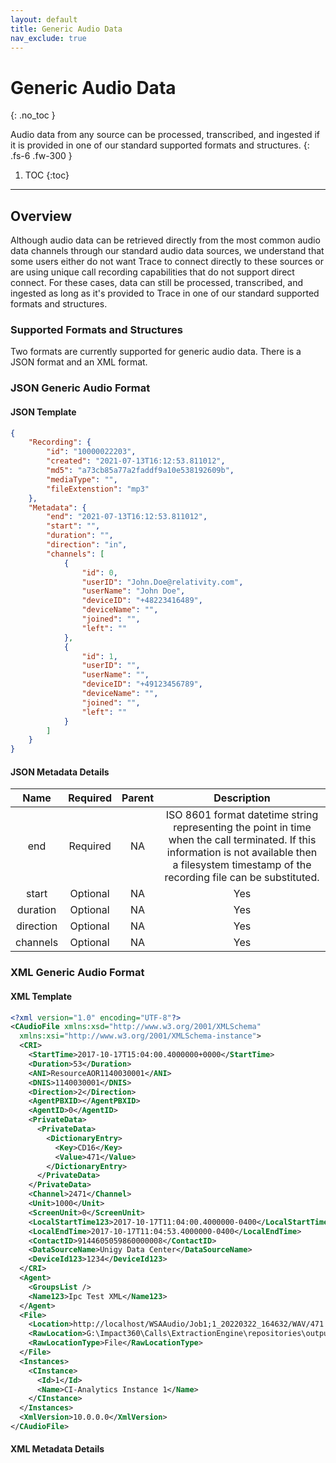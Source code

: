 ```yaml
---
layout: default
title: Generic Audio Data
nav_exclude: true
---
```


# Generic Audio Data
{: .no_toc }

Audio data from any source can be processed, transcribed, and ingested if it is provided in one of our standard supported formats and structures.
{: .fs-6 .fw-300 }

1. TOC
{:toc}

---

## Overview
Although audio data can be retrieved directly from the most common audio data channels through our standard audio data sources, we understand that some users either do not want Trace to connect directly to these sources or are using unique call recording capabilities that do not support direct connect. For these cases, data can still be processed, transcribed, and ingested as long as it's provided to Trace in one of our standard supported formats and structures.


### Supported Formats and Structures
Two formats are currently supported for generic audio data. There is a JSON format and an XML format.

### JSON Generic Audio Format

#### JSON Template
```json
{
    "Recording": {
        "id": "10000022203",       
        "created": "2021-07-13T16:12:53.811012",
        "md5": "a73cb85a77a2faddf9a10e538192609b",
        "mediaType": "",
        "fileExtenstion": "mp3"
    },
    "Metadata": {
        "end": "2021-07-13T16:12:53.811012",
        "start": "",
        "duration": "",
        "direction": "in",
        "channels": [
            {
                "id": 0,
                "userID": "John.Doe@relativity.com",
                "userName": "John Doe",
                "deviceID": "+48223416489",
                "deviceName": "",
                "joined": "",
                "left": ""
            },
            {
                "id": 1,
                "userID": "",
                "userName": "",
                "deviceID": "+49123456789",
                "deviceName": "",
                "joined": "",
                "left": ""
            }
        ]
    }
}
```

#### JSON Metadata Details

| Name  | Required      | Parent | Description |
|:-------:|:------------------:|:-------:|:------------------:|
| end |  Required | NA | ISO 8601 format datetime string representing the point in time when the call terminated. If this information is not available then a filesystem timestamp of the recording file can be substituted. |
| start |  Optional | NA | Yes |
| duration |  Optional | NA | Yes |
| direction |  Optional | NA | Yes |
| channels |  Optional | NA | Yes |





### XML Generic Audio Format

#### XML Template

```xml
<?xml version="1.0" encoding="UTF-8"?>
<CAudioFile xmlns:xsd="http://www.w3.org/2001/XMLSchema"
  xmlns:xsi="http://www.w3.org/2001/XMLSchema-instance">
  <CRI>
    <StartTime>2017-10-17T15:04:00.4000000+0000</StartTime>
    <Duration>53</Duration>
    <ANI>ResourceAOR1140030001</ANI>
    <DNIS>1140030001</DNIS>
    <Direction>2</Direction>
    <AgentPBXID></AgentPBXID>
    <AgentID>0</AgentID>
    <PrivateData>
      <PrivateData>
        <DictionaryEntry>
          <Key>CD16</Key>
          <Value>471</Value>
        </DictionaryEntry>
      </PrivateData>
    </PrivateData>
    <Channel>2471</Channel>
    <Unit>1000</Unit>
    <ScreenUnit>0</ScreenUnit>
    <LocalStartTime123>2017-10-17T11:04:00.4000000-0400</LocalStartTime123>
    <LocalEndTime>2017-10-17T11:04:53.4000000-0400</LocalEndTime>
    <ContactID>9144605059860000008</ContactID>
    <DataSourceName>Unigy Data Center</DataSourceName>
    <DeviceId123>1234</DeviceId123>
  </CRI>
  <Agent>
    <GroupsList />
    <Name123>Ipc Test XML</Name123>
  </Agent>
  <File>
    <Location>http://localhost/WSAAudio/Job1;1_20220322_164632/WAV/471.wav</Location>
    <RawLocation>G:\Impact360\Calls\ExtractionEngine\repositories\output\Job1;1_20220322_164632\WAV\471.wav</RawLocation>
    <RawLocationType>File</RawLocationType>
  </File>
  <Instances>
    <CInstance>
      <Id>1</Id>
      <Name>CI-Analytics Instance 1</Name>
    </CInstance>
  </Instances>
  <XmlVersion>10.0.0.0</XmlVersion>
</CAudioFile>
```

#### XML Metadata Details